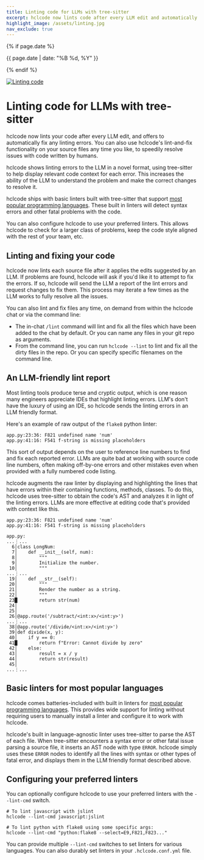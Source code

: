 ```yaml
---
title: Linting code for LLMs with tree-sitter
excerpt: hclcode now lints code after every LLM edit and automatically fixes errors, using tree-sitter and AST-aware code context.
highlight_image: /assets/linting.jpg
nav_exclude: true
---
```

{% if page.date %}
<p class="post-date">{{ page.date | date: "%B %d, %Y" }}</p>
{% endif %}

[![Linting code](/assets/linting.jpg)](https://hclcode.chat/assets/linting.jpg)

# Linting code for LLMs with tree-sitter

hclcode now lints your code after every LLM edit, and offers to automatically fix
any linting errors.
You can also use hclcode's lint-and-fix functionality on your source files any time
you like, to speedily resolve issues with code written by humans.

hclcode shows linting errors to the LLM in a novel format,
using tree-sitter
to help display relevant code context for each
error.
This increases the ability of the LLM to understand the problem and
make the correct changes to resolve it.

hclcode ships with basic linters built with tree-sitter that support
[most popular programming languages](https://github.com/hclcode-AI/grep-ast/blob/main/grep_ast/parsers.py).
These built in linters will detect syntax errors and other fatal problems with the code.

You can also configure hclcode to use your preferred linters.
This allows hclcode to check for a larger class of problems, keep the code style
aligned with the rest of your team, etc.

## Linting and fixing your code

hclcode now lints each source file after it applies the edits
suggested by an LLM.
If problems are found, hclcode will ask if you'd like it to
attempt to fix the errors.
If so, hclcode will send the LLM a report of the lint errors
and request changes to fix them. This process may iterate a few times
as the LLM works to fully resolve all the issues.

You can also lint and fix files any time, on demand from within the hclcode chat or via the
command line:

- The in-chat `/lint` command will lint and fix all the files which have
been added to the chat by default. Or you can name any files
in your git repo as arguments.
- From the command line, you can run `hclcode --lint` to lint and fix
all the dirty files in the repo.
Or you can specify specific filenames on the command line.


## An LLM-friendly lint report

Most linting tools produce terse and cryptic output,
which is one reason many engineers appreciate IDEs that highlight
linting errors.
LLM's don't have the luxury of using an IDE, so hclcode sends
the linting errors in an LLM friendly format.

Here's an example of raw output of the `flake8` python linter:

```
app.py:23:36: F821 undefined name 'num'
app.py:41:16: F541 f-string is missing placeholders
```

This sort of output depends on the user to reference line numbers to find and fix
each reported error.
LLMs are quite bad at working with source code line numbers, often
making off-by-one errors and other mistakes even when provided with
a fully numbered code listing.

hclcode augments the raw linter by
displaying and
highlighting the lines that have errors within their
containing functions, methods, classes.
To do this, hclcode uses tree-sitter to obtain the code's AST and analyzes it
in light of the linting errors.
LLMs are more effective at editing code that's provided
with context like this.

```
app.py:23:36: F821 undefined name 'num'
app.py:41:16: F541 f-string is missing placeholders

app.py:
...⋮...
  6│class LongNum:
  7│    def __init__(self, num):
  8│        """
  9│        Initialize the number.
 10│        """
...⋮...
 19│    def __str__(self):
 20│        """
 21│        Render the number as a string.
 22│        """
 23█        return str(num)
 24│
 25│
 26│@app.route('/subtract/<int:x>/<int:y>')
...⋮...
 38│@app.route('/divide/<int:x>/<int:y>')
 39│def divide(x, y):
 40│    if y == 0:
 41█        return f"Error: Cannot divide by zero"
 42│    else:
 43│        result = x / y
 44│        return str(result)
 45│
...⋮...
```

## Basic linters for most popular languages

hclcode comes batteries-included with built in linters for
[most popular programming languages](https://hclcode.chat/docs/languages.html).
This provides wide support for linting without requiring
users to manually install a linter and configure it to work with hclcode.

hclcode's built in language-agnostic linter uses tree-sitter to parse
the AST of each file.
When tree-sitter encounters a syntax error or other fatal issue
parsing a source file, it inserts an AST node with type `ERROR`.
hclcode simply uses these `ERROR` nodes to identify all the lines
with syntax or other types of fatal error, and displays
them in the LLM friendly format described above.

## Configuring your preferred linters

You can optionally configure hclcode to use
your preferred linters with the `--lint-cmd` switch.

```
# To lint javascript with jslint
hclcode --lint-cmd javascript:jslint

# To lint python with flake8 using some specific args:
hclcode --lint-cmd "python:flake8 --select=E9,F821,F823..."
```

You can provide multiple `--lint-cmd` switches
to set linters for various languages.
You can also durably set linters in your `.hclcode.conf.yml` file.

